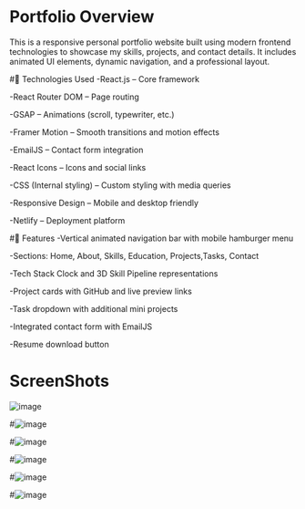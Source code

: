 #  Portfolio Overview
This is a responsive personal portfolio website built using modern frontend technologies to showcase my skills, projects, and contact details. It includes animated UI elements, dynamic navigation, and a professional layout.

#🚀 Technologies Used
-React.js – Core framework

-React Router DOM – Page routing

-GSAP – Animations (scroll, typewriter, etc.)

-Framer Motion – Smooth transitions and motion effects

-EmailJS – Contact form integration

-React Icons – Icons and social links

-CSS (Internal styling) – Custom styling with media queries

-Responsive Design – Mobile and desktop friendly

-Netlify – Deployment platform

#📌 Features
-Vertical animated navigation bar with mobile hamburger menu

-Sections: Home, About, Skills, Education, Projects,Tasks, Contact

-Tech Stack Clock and 3D Skill Pipeline representations

-Project cards with GitHub and live preview links

-Task dropdown with additional mini projects

-Integrated contact form with EmailJS

-Resume download button

# ScreenShots 
![image](https://github.com/user-attachments/assets/09badaf9-88b3-41ee-8656-a752af493808)

#![image](https://github.com/user-attachments/assets/d812f0dd-83d2-4a8f-9727-a70356cb6593)

#![image](https://github.com/user-attachments/assets/b073b4b3-bacf-4344-a191-237ff1dc1b29)

#![image](https://github.com/user-attachments/assets/4aec9c24-7d46-4022-926a-14810b4e00c9)

#![image](https://github.com/user-attachments/assets/e4fa795b-dbdb-49fb-8f03-e41a275dcbef)

#![image](https://github.com/user-attachments/assets/93e2b49d-2900-4adf-97ad-50b11e16f3d5)









